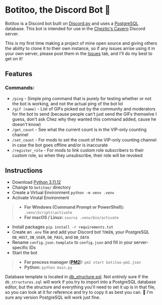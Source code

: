 # Botitoo, the Discord Bot 🤖
Botitoo is a Discord bot built on [Discord.py](https://github.com/Rapptz/discord.py) and uses a [PostgreSQL](https://www.postgresql.org/) database. This bot is intended for use in the [Chezito's Cavern](https://discord.gg/chez) Discord server.

This is my first time making a project of mine open source and giving others the ability to clone it to their own instance, so if any issues arrise using it in your own server, please post them in the [Issues](https://github.com/Chez-Guy/Botitoo/issues) tab, and I'll do my best to get on it!

## Features
### Commands:
- `/ping` - Simple ping command that is purely for testing whether or not the bot is working, and not the actual ping of the bot lol
- `/gif (name)` - List of GIFs picked out by the community and moderators for the bot to send (because people can't just send the GIFs themselve I guess, don't ask Chez why they wanted this command added, cause he doesn't know)
- `/get_count` - See what the current count is in the VIP-only counting channel
- `/set_count` - For mods to set the count of the VIP-only counting channel in case the bot goes offline and/or is inaccurate
- `/register_role` - For mods to link custom role subscribers to their custom role, so when they unsubscribe, their role will be revoked

## Instructions
* Download [Python 3.11.12](https://www.python.org/downloads/release/python-31112/)
* Change to `botitoo/` directory 
* Create a Virtual Environment
```python -m venv .venv```
* Activate Virutal Environment
> * **For Windows (Command Prompt or PowerShell):**
> ```.venv\Scripts\activate```
> * **For macOS / Linux:**
> ```source .venv/bin/activate```
* Install packages 
```pip install -r requirements.txt```
* Create an `.env` file and add your Discord bot `TOKEN`, your PostgreSQL `DB_HOST`, `DB_USER`, `DB_PASS`, and `DB_DATA` 
* Rename `config.json.template` to `config.json` and fill in your server-specific IDs
* Start the bot
> * **For process manager ([PM2](https://pm2.keymetrics.io/)):**
> ```pm2 start botitoo-pm2.json```
> * **Python:**
> ```python main.py```

Database template is located in [db_structure.sql](https://github.com/Chez-Guy/Botitoo/blob/main/templates/db_structure.sql). Not *entirely* sure if the `db_structures.sql` will work if you try to import into a PostgreSQL database editor, but the structure and everything you'll need to set it up is in that file, so you can look at it for reference and try to copy it as best you can. 🙂 I'm sure any version PostgreSQL will work just fine.
